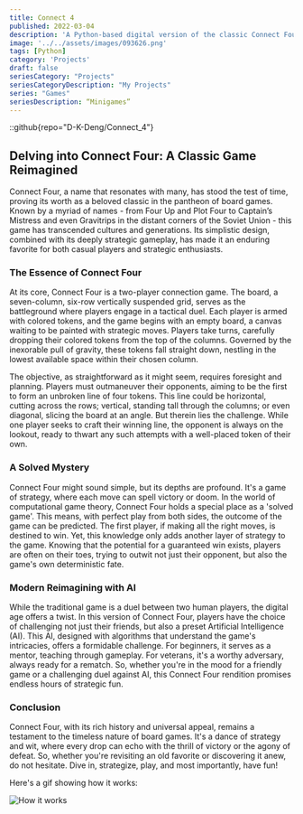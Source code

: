 ```yaml
---
title: Connect 4
published: 2022-03-04
description: 'A Python-based digital version of the classic Connect Four game, featuring two-player mode and an AI opponent for strategic solo play.'
image: '../../assets/images/093626.png'
tags: [Python]
category: 'Projects'
draft: false 
seriesCategory: "Projects"
seriesCategoryDescription: "My Projects"
series: "Games"
seriesDescription: “Minigames”
---
```


::github{repo="D-K-Deng/Connect_4"}


## Delving into Connect Four: A Classic Game Reimagined

Connect Four, a name that resonates with many, has stood the test of time, proving its worth as a beloved classic in the pantheon of board games. Known by a myriad of names - from Four Up and Plot Four to Captain’s Mistress and even Gravitrips in the distant corners of the Soviet Union - this game has transcended cultures and generations. Its simplistic design, combined with its deeply strategic gameplay, has made it an enduring favorite for both casual players and strategic enthusiasts.

### The Essence of Connect Four

At its core, Connect Four is a two-player connection game. The board, a seven-column, six-row vertically suspended grid, serves as the battleground where players engage in a tactical duel. Each player is armed with colored tokens, and the game begins with an empty board, a canvas waiting to be painted with strategic moves. Players take turns, carefully dropping their colored tokens from the top of the columns. Governed by the inexorable pull of gravity, these tokens fall straight down, nestling in the lowest available space within their chosen column.

The objective, as straightforward as it might seem, requires foresight and planning. Players must outmaneuver their opponents, aiming to be the first to form an unbroken line of four tokens. This line could be horizontal, cutting across the rows; vertical, standing tall through the columns; or even diagonal, slicing the board at an angle. But therein lies the challenge. While one player seeks to craft their winning line, the opponent is always on the lookout, ready to thwart any such attempts with a well-placed token of their own.

### A Solved Mystery

Connect Four might sound simple, but its depths are profound. It's a game of strategy, where each move can spell victory or doom. In the world of computational game theory, Connect Four holds a special place as a 'solved game'. This means, with perfect play from both sides, the outcome of the game can be predicted. The first player, if making all the right moves, is destined to win. Yet, this knowledge only adds another layer of strategy to the game. Knowing that the potential for a guaranteed win exists, players are often on their toes, trying to outwit not just their opponent, but also the game's own deterministic fate.

### Modern Reimagining with AI

While the traditional game is a duel between two human players, the digital age offers a twist. In this version of Connect Four, players have the choice of challenging not just their friends, but also a preset Artificial Intelligence (AI). This AI, designed with algorithms that understand the game's intricacies, offers a formidable challenge. For beginners, it serves as a mentor, teaching through gameplay. For veterans, it's a worthy adversary, always ready for a rematch. So, whether you're in the mood for a friendly game or a challenging duel against AI, this Connect Four rendition promises endless hours of strategic fun.

### Conclusion

Connect Four, with its rich history and universal appeal, remains a testament to the timeless nature of board games. It's a dance of strategy and wit, where every drop can echo with the thrill of victory or the agony of defeat. So, whether you're revisiting an old favorite or discovering it anew, do not hesitate. Dive in, strategize, play, and most importantly, have fun!


Here's a gif showing how it works:

![How it works](<https://media.giphy.com/media/v1.Y2lkPTc5MGI3NjExdWppYXp6bG53YTJ6ZTF0ZnN1YnF3MWlvMzhxMzcwemZhbncydjFqayZlcD12MV9pbnRlcm5hbF9naWZfYnlfaWQmY3Q9Zw/NrEJdLG0NPv9gWGU8r/giphy.gif>)
